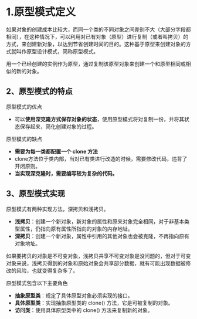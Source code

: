 # 1.原型模式定义

如果对象的创建成本比较大，而同一个类的不同对象之间差别不大（大部分字段都相同），在这种情况下，可以利用对已有对象（原型）进行复制（或者叫拷贝）的方式，来创建新对象，以达到节省创建时间的目的。这种基于原型来创建对象的方式就叫作原型设计模式，简称原型模式。

用一个已经创建的实例作为原型，通过复制该原型对象来创建一个和原型相同或相似的新的对象。

## 2、原型模式的特点

原型模式的优点

- 可以**使用深克隆方式保存对象的状态**，使用原型模式将对复制一份，并将其状态保存起来，简化创建对象的过程。

原型模式的缺点

- **需要为每一类都配置一个 clone 方法**
- clone方法位于类内部，当对已有类进行改造的时候，需要修改代码，违背了开闭原则。
- **当实现深克隆时，需要编写较为复杂的代码。**

## 3、原型模式实现

原型模式有两种实现方法，深拷贝和浅拷贝。

- **浅拷贝**：创建一个新对象，新对象的属性和原来对象完全相同，对于非基本类型属性，仍指向原有属性所指向的对象的内存地址。
- **深拷贝**：创建一个新对象，属性中引用的其他对象也会被克隆，不再指向原有对象地址。

如果要拷贝的对象是不可变对象，浅拷贝共享不可变对象是没问题的，但对于可变对象来说，浅拷贝得到的对象和原始对象会共享部分数据，就有可能出现数据被修改的风险，也就变得复杂多了。

原型模式包含以下主要角色

- **抽象原型类**：规定了具体原型对象必须实现的接口。
- **具体原型类**：实现抽象原型类的 clone() 方法，它是可被复制的对象。
- **访问类**：使用具体原型类中的 clone() 方法来复制新的对象。

